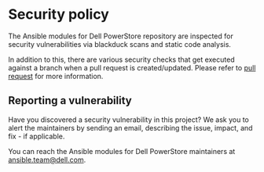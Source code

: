 # Security policy

The Ansible modules for Dell PowerStore repository are inspected for security vulnerabilities via blackduck scans and static code analysis.

In addition to this, there are various security checks that get executed against a branch when a pull request is created/updated. Please refer to [pull request](https://github.com/dell/ansible-powerstore/blob/main/docs/CONTRIBUTING.md#Pull-requests) for more information.

## Reporting a vulnerability

Have you discovered a security vulnerability in this project?
We ask you to alert the maintainers by sending an email, describing the issue, impact, and fix - if applicable.

You can reach the Ansible modules for Dell PowerStore maintainers at ansible.team@dell.com.
